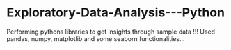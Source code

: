 # Exploratory-Data-Analysis---Python
Performing pythons libraries to get insights through sample data !!! Used pandas, numpy, matplotlib and some seaborn functionalities...
